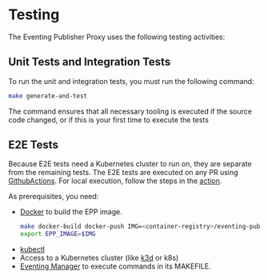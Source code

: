 # Testing

The Eventing Publisher Proxy uses the following testing activities:

## Unit Tests and Integration Tests

To run the unit and integration tests, you must run the following command:

```sh
make generate-and-test
```
The command ensures that all necessary tooling is executed if the source code changed, or if this is your first time to execute the tests

## E2E Tests

Because E2E tests need a Kubernetes cluster to run on, they are separate from the remaining tests.
The E2E tests are executed on any PR using [GithubActions](https://github.com/kyma-project/eventing-publisher-proxy/actions/workflows/e2e.yml).
For local execution, follow the steps in the [action](../../.github/workflows/e2e.yml).

As prerequisites, you need:

- [Docker](https://www.docker.com/) to build the EPP image.
  ```sh
  make docker-build docker-push IMG=<container-registry>/eventing-publisher-proxy:<tag>
  export EPP_IMAGE=$IMG
  ```
- [kubectl](https://kubernetes.io/docs/tasks/tools/)
- Access to a Kubernetes cluster (like [k3d](https://k3d.io/) or k8s)
- [Eventing Manager](https://github.com/kyma-project/eventing-manager/) to execute commands in its MAKEFILE.


